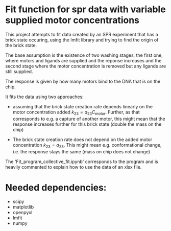# Fit function for spr data with variable supplied motor concentrations

This project attempts to fit data created by an SPR experiment that has a brick state occuring, using the lmfit library and trying to find the origin of the brick state.

The base assumption is the existence of two washing stages, the first one, where motors and ligands are supplied and the reponse increases and the second stage where the motor concentration is removed but any ligands are still supplied. 

The response is given by how many motors bind to the DNA that is on the chip.

It fits the data using two approaches:

* assuming that the brick state creation rate depends linearly on the motor concentration added $k_{23} = a_{23} C_\text{motor}$. Further, as that corresponds to e.g. a capture of another motor, this might mean that the response increases further for this brick state (double the mass on the chip)

* The brick state creation rate does not depend on the added motor concentration $k_{23} = a_{23}$. This might mean e.g. conformational change, i.e. the response stays the same (mass on chip does not change)


The 'Fit_program_collective_fit.ipynb' corresponds to the program and is heavily commented to explain how to use the data of an xlsx file.


# Needed dependencies:
* scipy
* matplotlib
* openpyxl
* lmfit
* numpy
